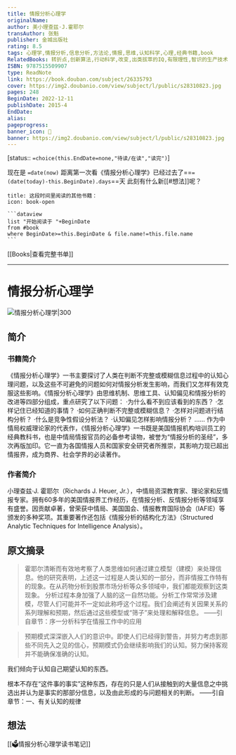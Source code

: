 ```yaml
---
title: 情报分析心理学
originalName: 
author: 美小理查兹·J.霍耶尔
transAuthor: 张魁
publisher: 金城出版社
rating: 8.5
tags: 心理学,情报分析,信息分析,方法论,情报,思维,认知科学,心理,经典书籍,book
RelatedBooks: 转折点,创新算法,行动科学,改变,出类拔萃的IQ,有限理性,智识的生产技术,经验的疆界,情报,适应性思维
ISBN: 9787515509907
type: ReadNote
link: https://book.douban.com/subject/26335793
cover: https://img2.doubanio.com/view/subject/l/public/s28310823.jpg
pages: 248
BeginDate: 2022-12-11
publishDate: 2015-4
EndDate:
alias:
pageprogress:
banner_icon: 📖
banner: https://img2.doubanio.com/view/subject/l/public/s28310823.jpg
---
```

[status:: `=choice(this.EndDate=none,"待读/在读","读完")`]

现在是 `=date(now)`
距离第一次看《情报分析心理学》已经过去了==`=(date(today)-this.BeginDate).days`==天
此刻有什么新[[#想法]]呢？

````ad-blank
title: 这段时间里阅读的其他书籍：
icon: book-open

```dataview
list "开始阅读于 "+BeginDate
from #book 
where BeginDate>=this.BeginDate & file.name!=this.file.name
```
````
[[Books|查看完整书单]]

---
# 情报分析心理学

![情报分析心理学|300](https://img2.doubanio.com/view/subject/l/public/s28310823.jpg)

## 简介
### 书籍简介

《情报分析心理学》一书主要探讨了人类在判断不完整或模糊信息过程中的认知心理问题，以及这些不可避免的问题如何对情报分析发生影响，而我们又怎样有效克服这些影响。《情报分析心理学》由思维机制、思维工具、认知偏见和情报分析的改进等四部分组成，重点研究了以下问题：
·为什么看不到应该看到的东西？
·怎样记住已经知道的事情？
·如何正确判断不完整或模糊信息？
·怎样对问题进行结构分析？
·什么是竞争性假设分析法？
·认知偏见怎样影响情报分析？
……
作为中情局权威理论家的代表作，《情报分析心理学》一书既是美国情报机构培训员工的经典教科书，也是中情局情报官员的必备参考读物，被誉为“情报分析的圣经”，多次再版加印。它一直为各国情报人员和国家安全研究者所推崇，其影响力现已超出情报界，成为商界、社会学界的必读著作。


### 作者简介

小理查兹·J. 霍耶尔（Richards J. Heuer, Jr.），中情局资深教育家、理论家和反情报专家。拥有60多年的美国情报界工作经历，在情报分析、反情报分析等领域享有盛誉。因贡献卓著，曾荣获中情局、美国国会、情报教育国际协会（IAFIE）等颁发的多种奖项。其重要著作还包括《情报分析的结构化方法》（Structured Analytic Techniques for Intelligence Analysis）。


## 原文摘录
> 霍耶尔清晰而有效地考察了人类思维如何通过建立模型（建模）来处理信息。他的研究表明，上述这一过程是人类认知的一部分，而非情报工作特有的现象。在从药物分析到股票市场分析等众多领域中，我们都能观察到这类现象。
    分析过程本身加强了人脑的这一自然功能。分析工作常常涉及建模，尽管人们可能并不一定如此称呼这个过程。我们会阐述有关因果关系的系列理解和预期，然后通过这些模型或“筛子”来处理和解释信息。
——引自章节：序一分析科学在情报工作中的应用

> 预期模式深深嵌入人们的意识中。即使人们已经得到警告，并努力考虑到那些不同先入之见的信心，预期模式仍会继续影响我们的认知。努力保持客观并不能确保准确的认知。

我们倾向于认知自己期望认知的东西。

根本不存在“这件事的事实”这种东西，存在的只是人们从接触到的大量信息之中挑选出并认为是事实的那部分信息，以及由此形成的与问题相关的判断。
——引自章节：一、有关认知的规律

## 想法

[[🗳️情报分析心理学读书笔记]]
